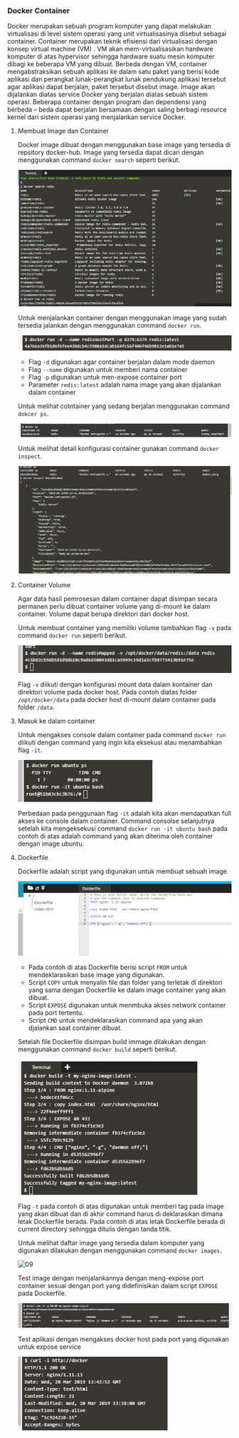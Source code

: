 ### Docker Container

Docker merupakan sebuah program komputer yang dapat melakukan virtualisasi di level sistem operasi yang unit virtualisasinya disebut sebagai container. Container merupakan teknik efisiensi dari virtualisasi dengan konsep virtual machine (VM) . 
VM akan mem-virtualisasikan hardware komputer di atas hypervisor sehingga hardware suatu mesin komputer dibagi ke beberapa VM yang dibuat. Berbeda dengan VM, container mengabstraksikan sebuah aplikasi ke dalam satu paket yang berisi kode aplikasi dan perangkat lunak-perangkat lunak pendukung aplikasi tersebut agar aplikasi dapat berjalan, paket tersebut disebut image. Image akan dijalankan diatas service Docker yang berjalan diatas sebuah sistem operasi. Beberapa container dengan program dan dependensi yang berbeda – beda dapat berjalan bersamaan dengan saling berbagi resource kernel dari sistem operasi yang menjalankan service Docker. 


1. Membuat Image dan Container

    Docker image dibuat dengan menggunakan base image yang tersedia di repsitory docker-hub. Image yang tersedia dapat dicari dengan menggunakan command `docker search` seperti berikut.

    ![01](images/01.png)

    Untuk menjalankan container dengan menggunakan image yang sudah tersedia jalankan dengan menggunakan command `docker run`.

    ![02](images/03.png)

    - Flag `-d` digunakan agar container berjalan dalam mode daemon
    - Flag `--name` digunakan untuk memberi nama container
    - Flag `-p` digunakan untuk men-expose container port
    - Parameter `redis:latest` adalah nama image yang akan dijalankan dalam container

    Untuk melihat cotntainer yang sedang berjalan menggunakan command `dokcer ps`.

    ![03](images/02.png)

    Untuk melihat detail konfigurasi container gunakan command `docker inspect`.

    ![04](images/02-1.png)

2. Container Volume

    Agar data hasil pemrosesan dalam container dapat disimpan secara permanen perlu dibuat container volume yang di-mount ke dalam container. Volume dapat berupa direktori dari docker host.

    Untuk membuat container yang memiliki volume tambahkan flag `-v` pada command `docker run` seperti berikut.

    ![05](images/05.png)

    Flag `-v` diikuti dengan konfigurasi mount data dalam kontainer dan direktori volume pada docker host. Pada contoh diatas folder `/opt/docker/data` pada docker host di-mount dalam container pada folder `/data`.

3. Masuk ke dalam container

    Untuk mengakses console dalam container pada command `docker run` diikuti dengan command yang ingin kita eksekusi atau menambahkan flag `-it`.

    ![06](images/06.png)

    Perbedaan pada penggunaan flag `-it` adalah kita akan mendapatkan full akses ke console dalam container. Command consolse selanjutnya setelah kita mengeksekusi command `docker run -it ubuntu bash` pada contoh di atas adalah command yang akan diterima oleh container dengan image ubuntu.

4. Dockerfile

    Dockerfile adalah script yang digunakan untuk membuat sebuah image.

    ![07](images/21.png)

    - Pada contoh di atas Dockerfile berisi script `FROM` untuk mendeklarasikan base image yang digunakan. 
    - Script `COPY` untuk menyalin file dan folder yang terletak di direktori yang sama dengan Dockerfile ke dalam image container yang akan dibuat. 
    - Script `EXPOSE` digunakan untuk menmbuka akses network container pada port tertentu.
    - Script `CMD` untuk mendeklarasikan command apa yang akan djalankan saat container dibuat.

    Setelah file Dockerfile disimpan build immage dilakukan dengan menggunakan command `docker build` seperti berikut.

    ![08](images/22.png)

    Flag `-t` pada contoh di atas digunakan untuk memberi tag pada image yang akan dibuat dan di akhir command harus di deklarasikan dimana letak Dockerfile berada. Pada contoh di atas letak Dockerfile berada di current directory sehingga ditulis dengan tanda titik.

    Untuk melihat daftar image yang tersedia dalam komputer yang digunakan dilakukan dengan menggunakan command `docker images`.

    ![09](images/21-1.png)

    Test image dengan menjalankannya dengan meng-expose port container sesuai dengan port yang didefinisikan dalam script `EXPOSE` pada Dockerfile.

    ![10](images/23.png)

    Test aplikasi dengan mengakses docker host pada port yang digunakan untuk expose service

    ![11](images/24.png)